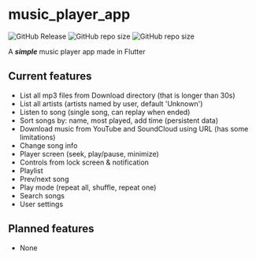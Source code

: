 # music_player_app

![GitHub Release](https://img.shields.io/github/v/release/Bill-GD/music_player_app?include_prereleases&style=plastic) ![GitHub repo size](https://img.shields.io/github/repo-size/Bill-GD/music_player_app?style=plastic) ![GitHub repo size](https://img.shields.io/github/languages/code-size/Bill-GD/music_player_app?style=plastic)

A __*simple*__ music player app made in Flutter

## Current features

- List all mp3 files from Download directory (that is longer than 30s)
- List all artists (artists named by user, default 'Unknown')
- Listen to song (single song, can replay when ended)
- Sort songs by: name, most played, add time (persistent data)
- Download music from YouTube and SoundCloud using URL (has some limitations)
- Change song info
- Player screen (seek, play/pause, minimize)
- Controls from lock screen & notification
- Playlist
- Prev/next song
- Play mode (repeat all, shuffle, repeat one)
- Search songs
- User settings

## Planned features

- None
